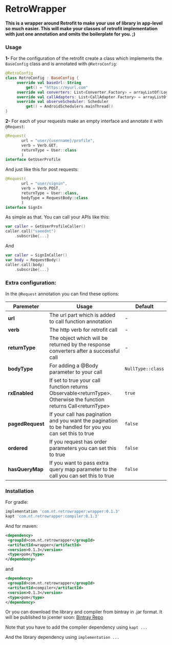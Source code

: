 # RetroWrapper

**This is a wrapper around Retrofit to make your use of library in app-level so much easier. This will make your classes of retrofit implementation with just one annotation and omits the boilerplate for you. ;)**
  
  ### Usage
  **1-** For the configuration of the retrofit create a class which implements the `BaseConfig` class and is annotated with `@RetroConfig`:
```kotlin
@RetroConfig  
class RetroConfig : BaseConfig {  
     override val baseUrl: String  
         get() = "https://myurl.com"  
     override val converters: List<Converter.Factory> = arrayListOf(LoganSquareConverterFactory.create())  
     override val callAdapters: List<CallAdapter.Factory> = arrayListOf(RxJava2CallAdapterFactory.create())  
     override val observeScheduler: Scheduler  
         get() = AndroidSchedulers.mainThread()  
}
```
  
**2-**   For each of your requests make an empty interface and annotate it with `@Request`:
```kotlin
@Request(  
       url = "user/{username}/profile",  
       verb = Verb.GET,  
       returnType = User::class  
       )  
interface GetUserProfile
```

And just like this for post requests:
```kotlin
@Request(  
       url = "user/signin",  
       verb = Verb.POST,  
       returnType = User::class,
       bodyType = RequestBody::class
       )  
interface SignIn
```
      
As simple as that. You can call your APIs like this:
```kotlin
var caller = GetUserProfileCaller()
caller.call("saeednt")
    .subscribe{...}
```
And
```kotlin
var caller = SignInCaller()
var body = RequestBody()
caller.call(body)
    .subscribe{...}
```
      
  ### Extra configuration:
  In the `@Request` annotation you can find these options:
  
  | Paremeter | Usage | Default|
  |-|-|-|
  |**url**|The url part which is added to call function annotation|-|
  |**verb**|The http verb for retrofit call|-|
  |**returnType**|The object which will be returned by the response converters after a successful call|-|
  |**bodyType**|For adding a @Body parameter to your call|`NullType::class`
  |**rxEnabled**|If set to true your call function returns Observable\<returnType>. Otherwise the function returns Call\<returnType>|`true`
  |**pagedRequest**|If your call has pagination and you want the pagination to be handled for you you can set this to true|`false`|
  |**ordered**|If you request has order parameters you can set this to true|`false`|
  |**hasQueryMap**|If you want to pass extra query map parameter to the call you can set this to true|`false`|

### Installation
For gradle:
```groovy
implementation 'com.nt.retrowrapper:wrapper:0.1.3'
kapt 'com.nt.retrowrapper:compiler:0.1.3'
```

And for maven:
```xml
<dependency>
 <groupId>com.nt.retrowrapper</groupId>
 <artifactId>wrapper</artifactId>
 <version>0.1.3</version>
 <type>pom</type> 
</dependency>
```
and
```xml
<dependency>
 <groupId>com.nt.retrowrapper</groupId>
 <artifactId>compiler</artifactId>
 <version>0.1.3</version>
 <type>pom</type> 
</dependency>
```

Or you can download the library and compiler from bintray in .jar format. It will be published to jcenter soon:
[Bintray Repo](https://bintray.com/saeednt/RetroWrapper/com.nt.retrowrapper)

Note that you have to add the compiler dependency using `kapt ...`

And the library dependency using `implementation ...`